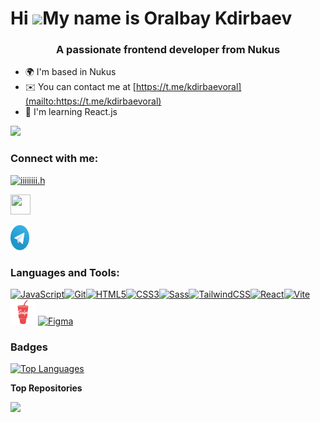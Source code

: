 # Hi ![](https://user-images.githubusercontent.com/18350557/176309783-0785949b-9127-417c-8b55-ab5a4333674e.gif)My name is Oralbay Kdirbaev

<h3 align="center">A passionate frontend developer from Nukus</h3>

- 🌍 I'm based in Nukus
- ✉️ You can contact me at [https://t.me/kdirbaevoral](mailto:https://t.me/kdirbaevoral)
- 🧠 I'm learning React.js

<a href="https://www.github.com/orallarooo" target="_blank" rel="noreferrer"><img
src="https://img.shields.io/github/followers/orallarooo?logo=github&style=for-the-badge&color=000000&labelColor=ffffff" /></a>

<h3 align="left">Connect with me:</h3>
<p align="left">


<a href="https://instagram.com/iiiiiiii.h" target="blank"><img  src="https://raw.githubusercontent.com/rahuldkjain/github-profile-readme-generator/master/src/images/icons/Social/instagram.svg" alt="iiiiiiii.h" height="30" width="40" /></a>

<a href="https://www.github.com/orallarooo" target="_blank" rel="noreferrer"> <picture> <source media="(prefers-color-scheme: dark)" srcset="https://raw.githubusercontent.com/danielcranney/readme-generator/main/public/icons/socials/github-dark.svg" /> <source media="(prefers-color-scheme: light)" srcset="https://raw.githubusercontent.com/danielcranney/readme-generator/main/public/icons/socials/github.svg" /> <img src="https://raw.githubusercontent.com/danielcranney/readme-generator/main/public/icons/socials/github.svg" width="32" height="32" /> </picture>

<a href="https://instagram.com/iiiiiiii.h" target="blank">[<img src="https://github.com/TelegramBeta/Telegram/blob/main/Assets/telegram.png" width="30px" height="40px" >](https://github.com/TelegramOfficial)</a>


  </p>

<h3 align="left">Languages and Tools:</h3>
<p align="left">
<a href="https://developer.mozilla.org/en-US/docs/Web/JavaScript" target="_blank" rel="noreferrer"><img src="https://raw.githubusercontent.com/danielcranney/readme-generator/main/public/icons/skills/javascript-colored.svg" width="36" height="36" alt="JavaScript" /></a><a href="https://git-scm.com/" target="_blank" rel="noreferrer"><img src="https://raw.githubusercontent.com/danielcranney/readme-generator/main/public/icons/skills/git-colored.svg" width="36" height="36" alt="Git" /></a><a href="https://developer.mozilla.org/en-US/docs/Glossary/HTML5" target="_blank" rel="noreferrer"><img src="https://raw.githubusercontent.com/danielcranney/readme-generator/main/public/icons/skills/html5-colored.svg" width="36" height="36" alt="HTML5" /></a><a href="https://www.w3.org/TR/CSS/#css" target="_blank" rel="noreferrer"><img src="https://raw.githubusercontent.com/danielcranney/readme-generator/main/public/icons/skills/css3-colored.svg" width="36" height="36" alt="CSS3" /></a><a href="https://sass-lang.com/" target="_blank" rel="noreferrer"><img src="https://raw.githubusercontent.com/danielcranney/readme-generator/main/public/icons/skills/sass-colored.svg" width="36" height="36" alt="Sass" /></a><a href="https://tailwindcss.com/" target="_blank" rel="noreferrer"><img src="https://raw.githubusercontent.com/danielcranney/readme-generator/main/public/icons/skills/tailwindcss-colored.svg" width="36" height="36" alt="TailwindCSS" /></a><a href="https://reactjs.org/" target="_blank" rel="noreferrer"><img src="https://raw.githubusercontent.com/danielcranney/readme-generator/main/public/icons/skills/react-colored.svg" width="36" height="36" alt="React" /></a><a href="https://vitejs.dev/" target="_blank" rel="noreferrer"><img src="https://raw.githubusercontent.com/danielcranney/readme-generator/main/public/icons/skills/vite-colored.svg" width="36" height="36" alt="Vite" /></a>
<a href="https://gulpjs.com" target="_blank" rel="noreferrer"> <img src="https://raw.githubusercontent.com/devicons/devicon/master/icons/gulp/gulp-plain.svg" alt="gulp" width="40" height="40"/></a> 
<a href="https://www.figma.com/" target="_blank" rel="noreferrer"><img src="https://raw.githubusercontent.com/danielcranney/readme-generator/main/public/icons/skills/figma-colored.svg" width="36" height="36" alt="Figma" /></a>
</p>

### Badges

<a href="https://github.com/orallarooo" align="left"><img src="https://github-readme-stats.vercel.app/api/top-langs/?username=orallarooo&langs_count=10&title_color=0891b2&text_color=ffffff&icon_color=ffffff&bg_color=27272a&hide_border=true&locale=en&custom_title=Top%20%Languages" alt="Top Languages" /></a>

<b>Top Repositories</b>

<div width="100%" align="center"><a href="https://github.com/orallarooo/project-region-beer" align="left"><img align="left" width="45%" src="https://github-readme-stats.vercel.app/api/pin/?username=orallarooo&repo=project-region-beer&title_color=0891b2&text_color=ffffff&icon_color=ffffff&bg_color=27272a&hide_border=true&locale=en" /></a></div><br /><br /><br /><br /><br /><br /><br />
